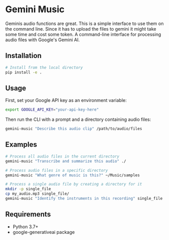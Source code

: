 # Gemini Music

Geminis audio functions are great. This is a simple interface to use them on the command line.
Since it has to upload the files to gemini it might take some time and cost some token. 
A command-line interface for processing audio files with Google's Gemini AI.

## Installation

```bash
# Install from the local directory
pip install -e .
```

## Usage

First, set your Google API key as an environment variable:

```bash
export GOOGLE_API_KEY="your-api-key-here"
```

Then run the CLI with a prompt and a directory containing audio files:

```bash
gemini-music "Describe this audio clip" /path/to/audio/files
```

## Examples

```bash
# Process all audio files in the current directory
gemini-music "Transcribe and summarize this audio" ./

# Process audio files in a specific directory
gemini-music "What genre of music is this?" ~/Music/samples

# Process a single audio file by creating a directory for it
mkdir -p single_file
cp my_audio.mp3 single_file/
gemini-music "Identify the instruments in this recording" single_file
```

## Requirements

- Python 3.7+
- google-generativeai package
